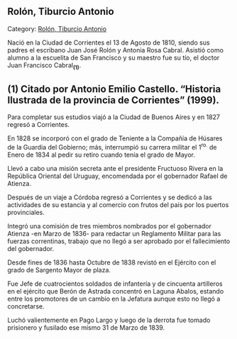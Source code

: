 ## Rolón, Tiburcio Antonio

Category: [Rolón, Tiburcio Antonio](http://descubrircorrientes.com.ar/2012/index.php/3345-biografias/r-s-t-u-v-x-y-z/rolon-tiburcio-antonio)

Nació en la Ciudad de Corrientes el 13 de Agosto de 1810, siendo sus padres el escribano Juan José Rolón y Antonia Rosa Cabral. Asistió como alumno a la escuelita de San Francisco y su maestro fue su tío, el doctor Juan Francisco Cabral<sub><strong>(1)</strong></sub>.

## **(1)** Citado por Antonio Emilio Castello. “Historia Ilustrada de la provincia de Corrientes” (1999).

Para completar sus estudios viajó a la Ciudad de Buenos Aires y en 1827 regresó a Corrientes.

En 1828 se incorporó con el grado de Teniente a la Compañía de Húsares de la Guardia del Gobierno; más, interrumpió su carrera militar el 1<sup>ro.</sup> de Enero de 1834 al pedir su retiro cuando tenía el grado de Mayor.

Llevó a cabo una misión secreta ante el presidente Fructuoso Rivera en la República Oriental del Uruguay, encomendada por el gobernador Rafael de Atienza.

Después de un viaje a Córdoba regresó a Corrientes y se dedicó a las actividades de su estancia y al comercio con frutos del país por los puertos provinciales.

Integró una comisión de tres miembros nombrados por el gobernador Atienza -en Marzo de 1836- para redactar un Reglamento Militar para las fuerzas correntinas, trabajo que no llegó a ser aprobado por el fallecimiento del gobernador.

Desde fines de 1836 hasta Octubre de 1838 revistó en el Ejército con el grado de Sargento Mayor de plaza.

Fue Jefe de cuatrocientos soldados de infantería y de cincuenta artilleros en el ejército que Berón de Astrada concentró en Laguna Abalos, estando entre los promotores de un cambio en la Jefatura aunque esto no llegó a concretarse.

Luchó valientemente en Pago Largo y luego de la derrota fue tomado prisionero y fusilado ese mismo 31 de Marzo de 1839.